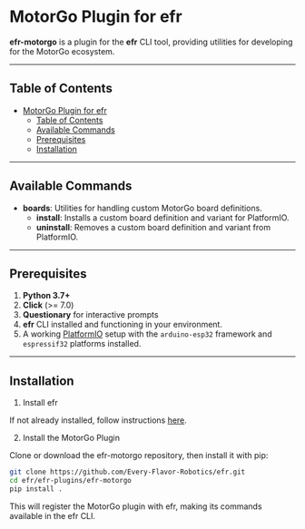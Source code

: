 # MotorGo Plugin for efr

**efr-motorgo** is a plugin for the **efr** CLI tool, providing utilities for developing for the MotorGo ecosystem.

---

## Table of Contents

- [MotorGo Plugin for efr](#motorgo-plugin-for-efr)
  - [Table of Contents](#table-of-contents)
  - [Available Commands](#avaiable-commands)
  - [Prerequisites](#prerequisites)
  - [Installation](#installation)

---

## Available Commands

- **boards**: Utilities for handling custom MotorGo board definitions.
  - **install**: Installs a custom board definition and variant for PlatformIO.
  - **uninstall**: Removes a custom board definition and variant from PlatformIO.

---

## Prerequisites

1. **Python 3.7+**
2. **Click** (>= 7.0)
3. **Questionary** for interactive prompts
4. **efr** CLI installed and functioning in your environment.
5. A working [PlatformIO](https://platformio.org/) setup with the `arduino-esp32` framework and `espressif32` platforms installed.

---

## Installation

1. Install efr

If not already installed, follow instructions [here](https://github.com/Every-Flavor-Robotics/efr?tab=readme-ov-file#installation).

2. Install the MotorGo Plugin

Clone or download the efr-motorgo repository, then install it with pip:

```bash
git clone https://github.com/Every-Flavor-Robotics/efr.git
cd efr/efr-plugins/efr-motorgo
pip install .
```

This will register the MotorGo plugin with efr, making its commands available in the efr CLI.